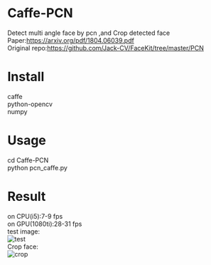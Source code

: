 # Caffe-PCN
Detect multi angle face by pcn ,and Crop detected face  
Paper:https://arxiv.org/pdf/1804.06039.pdf  
Original repo:https://github.com/Jack-CV/FaceKit/tree/master/PCN
# Install 
caffe  
python-opencv  
numpy
# Usage
cd Caffe-PCN  
python pcn_caffe.py  
# Result
on CPU(i5):7-9 fps  
on GPU(1080ti):28-31 fps  
test image:  
![test](https://github.com/daixiangzi/Caffe-PCN/tree/master/results/test.jpg)  
Crop face:  
![crop](https://github.com/daixiangzi/Caffe-PCN/tree/master/results/crop.jpg)

